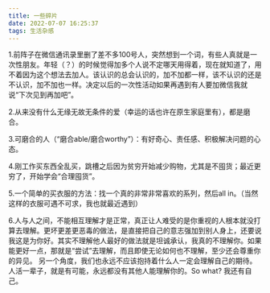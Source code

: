```yaml
---
title: 一些碎片
date: 2022-07-07 16:25:37
tags: 生活杂感
---
```

1.前阵子在微信通讯录里删了差不多100号人，突然想到一个词，有些人真就是一次性朋友。年轻（？）的时候觉得加多个人说不定哪天用得着，现在就知道了，用不着因为这个想法去加人。该认识的总会认识的，加不加都一样，该不认识的还是不认识，加不加也一样。决定以后的一次性活动如果再遇到有人要加微信我就说“下次见到再加吧”。

2.从来没有什么无缘无故无条件的爱（幸运的话也许在原生家庭里有），都是磨合。

3.可磨合的人（“磨合able/磨合worthy”）：有好奇心、责任感、积极解决问题的心态。

4.刚工作买东西全乱买，跳槽之后因为贫穷开始减少购物，尤其是不囤货；最近更穷了，开始学会“合理囤货”。

5.一个简单的买衣服的方法：找一个真的非常非常喜欢的系列，然后all in。（当然这样的衣服可遇不可求，我也就最近遇到）

6.人与人之间，不能相互理解才是正常，真正让人难受的是你重视的人根本就没打算去理解。更坏更差更恶毒的做法，是直接把自己的意志强加到别人身上，还要说我这是为你好。其实不理解他人最好的做法就是坦诚承认，我真的不理解你。如果能更好一点，那就是“尝试”去理解，而且即使无论如何也不理解，至少还会尊重你的异见。
另一个角度，我们也永远不应该抱持着什么人一定会理解自己的期待。人活一辈子，就是有可能，永远都没有其他人能理解你的。So what? 我还有自己。